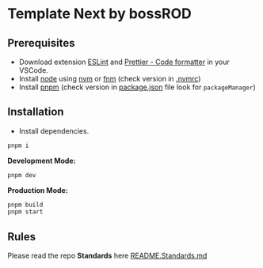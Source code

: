 # Template Next by bossROD

## Prerequisites

- Download extension [ESLint](https://marketplace.visualstudio.com/items?itemName=dbaeumer.vscode-eslint) and [Prettier - Code formatter](https://marketplace.visualstudio.com/items?itemName=esbenp.prettier-vscode) in your VSCode.
- Install [node](https://nodejs.org/en) using [nvm](https://github.com/nvm-sh/nvm) or [fnm](https://github.com/Schniz/fnm) (check version in [.nvmrc](./.nvmrc))
- Install [pnpm](https://pnpm.io/) (check version in [package.json](./package.json) file look for `packageManager`)

## Installation

- Install dependencies.

```bash
pnpm i
```

**Development Mode:**

```bash
pnpm dev
```

**Production Mode:**

```bash
pnpm build
pnpm start
```

## Rules

Please read the repo **Standards** here [README.Standards.md](./README.Standards.md)
